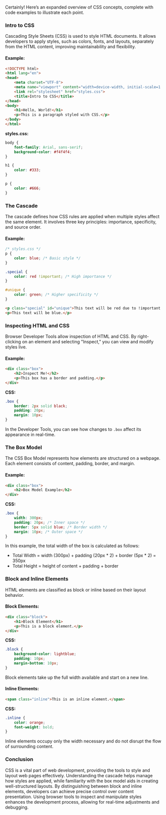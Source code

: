 Certainly! Here’s an expanded overview of CSS concepts, complete with code examples to illustrate each point.

### Intro to CSS

Cascading Style Sheets (CSS) is used to style HTML documents. It allows developers to apply styles, such as colors, fonts, and layouts, separately from the HTML content, improving maintainability and flexibility. 

#### Example:

```html
<!DOCTYPE html>
<html lang="en">
<head>
    <meta charset="UTF-8">
    <meta name="viewport" content="width=device-width, initial-scale=1.0">
    <link rel="stylesheet" href="styles.css">
    <title>Intro to CSS</title>
</head>
<body>
    <h1>Hello, World!</h1>
    <p>This is a paragraph styled with CSS.</p>
</body>
</html>
```

**styles.css:**

```css
body {
    font-family: Arial, sans-serif;
    background-color: #f4f4f4;
}

h1 {
    color: #333;
}

p {
    color: #666;
}
```

### The Cascade

The cascade defines how CSS rules are applied when multiple styles affect the same element. It involves three key principles: importance, specificity, and source order.

#### Example:

```css
/* styles.css */
p {
    color: blue; /* Basic style */
}

.special {
    color: red !important; /* High importance */
}

#unique {
    color: green; /* Higher specificity */
}
```

```html
<p class="special" id="unique">This text will be red due to !important.</p>
<p>This text will be blue.</p>
```

### Inspecting HTML and CSS

Browser Developer Tools allow inspection of HTML and CSS. By right-clicking on an element and selecting "Inspect," you can view and modify styles live.

#### Example:

```html
<div class="box">
    <h2>Inspect Me!</h2>
    <p>This box has a border and padding.</p>
</div>
```

**CSS:**

```css
.box {
    border: 2px solid black;
    padding: 20px;
    margin: 10px;
}
```

In the Developer Tools, you can see how changes to `.box` affect its appearance in real-time.

### The Box Model

The CSS Box Model represents how elements are structured on a webpage. Each element consists of content, padding, border, and margin.

#### Example:

```html
<div class="box">
    <h2>Box Model Example</h2>
</div>
```

**CSS:**

```css
.box {
    width: 300px;
    padding: 20px; /* Inner space */
    border: 5px solid blue; /* Border width */
    margin: 10px; /* Outer space */
}
```

In this example, the total width of the box is calculated as follows:

- Total Width = width (300px) + padding (20px * 2) + border (5px * 2) = 350px
- Total Height = height of content + padding + border

### Block and Inline Elements

HTML elements are classified as block or inline based on their layout behavior.

#### Block Elements:

```html
<div class="block">
    <h1>Block Element</h1>
    <p>This is a block element.</p>
</div>
```

**CSS:**

```css
.block {
    background-color: lightblue;
    padding: 10px;
    margin-bottom: 10px;
}
```

Block elements take up the full width available and start on a new line.

#### Inline Elements:

```html
<span class="inline">This is an inline element.</span>
```

**CSS:**

```css
.inline {
    color: orange;
    font-weight: bold;
}
```

Inline elements occupy only the width necessary and do not disrupt the flow of surrounding content.

### Conclusion

CSS is a vital part of web development, providing the tools to style and layout web pages effectively. Understanding the cascade helps manage how styles are applied, while familiarity with the box model aids in creating well-structured layouts. By distinguishing between block and inline elements, developers can achieve precise control over content presentation. Using browser tools to inspect and manipulate styles enhances the development process, allowing for real-time adjustments and debugging.
